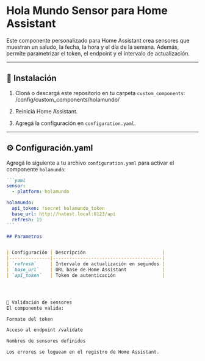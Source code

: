 # Hola Mundo Sensor para Home Assistant

Este componente personalizado para Home Assistant crea sensores que muestran un saludo, la fecha, la hora y el día de la semana. Además, permite parametrizar el token, el endpoint y el intervalo de actualización.

---

## 🚀 Instalación

1. Cloná o descargá este repositorio en tu carpeta `custom_components`:
    /config/custom_components/holamundo/

2. Reiniciá Home Assistant.

3. Agregá la configuración en `configuration.yaml`.

---



## ⚙️ Configuración.yaml



Agregá lo siguiente a tu archivo `configuration.yaml` para activar el componente `holamundo`:
````markdown
```yaml
sensor:
  - platform: holamundo

holamundo:
  api_token: !secret holamundo_token
  base_url: http://hatest.local:8123/api
  refresh: 15
```

## Parametros


| Configuración | Descripción                            |
|---------------|----------------------------------------|
| `refresh`     | Intervalo de actualización en segundos |
| `base_url`    | URL base de Home Assistant             |
| `api_token`   | Token de autenticación                 |




🧪 Validación de sensores
El componente valida:

Formato del token

Acceso al endpoint /validate

Nombres de sensores definidos

Los errores se loguean en el registro de Home Assistant.


